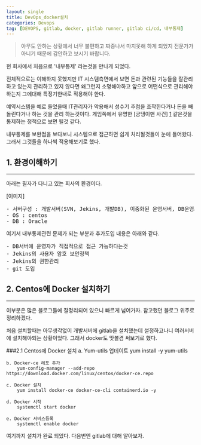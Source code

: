 ```yaml
---
layout: single
title: DevOps_docker설치
categories: Devops
tag: [DEVOPS, gitlab, docker, gitlab runner, gitlab ci/cd, 내부통제]
---
```




> 아무도 안하는 상황에서 너무 불편하고 짜증나서 마지못해 하게 되었지 전문가가 아니기 때문에 감안하고 보시기 바랍니다.


현 회사에서 처음으로 '내부통제' 라는것을 만나게 되었다.

전체적으로는 이해하지 못했지만 IT 시스템측면에서 보면 돈과 관련된 기능들을 잘관리하고 있는지
관리하고 있지 않다면 왜그런지 소명해야하고 앞으로 어떤식으로 관리해야하는지 그에대해 특정기한내로 적용해야 한다.

예약시스템을 예로 들었을때 IT관리자가 악용해서 성수기 추첨을 조작한다거나 돈을 빼돌린다거나 하는 것을
관리 하는것이다. 게임쪽에서 유명한 [궁댕이맨 사건] [1] 같은것을 통제하는 정책으로 보면 될것 같다.

내부통제를 보완점을 보다보니 시스템으로 접근하면 쉽게 처리될것들이 눈에 들어왔다. 그래서 그것들을
하나씩 적용해보기로 했다.

## 1. 환경이해하기
- - -
아래는 필자가 다니고 있는 회사의 환경이다.

[이미지]
<pre>
- 서버구성 : 개발서버(SVN, Jekins, 개발DB), 이중화된 운영서버, DB운영서버
- OS : centos
- DB : Oracle
</pre>

여기서 내부통제관련 문제가 되는 부분과 추가도입 내용은 아래와 같다. 
<pre>
- DB서버에 운영자가 직접적으로 접근 가능하다는것
- Jekins의 사용자 암호 보안정책
- Jekins의 권한관리
- git 도입
</pre>

## 2. Centos에 Docker 설치하기
- - -

이부분은 많은 블로그들에 잘정리되어 있으니 빠르게 넘어가자.
참고했던 블로그 위주로 정리하겠다. 

처음 설치할때는 아무생각없이 개발서버에 gitlab을 설치했는데 설정하고나니 여러서버에 설치해야되는 상황이었다.
그래서 docker도 맛볼겸 써보기로 했다.


###2.1 Centos에 Docker 설치
    a. Yum-utils 업데이트 
        yum install -y yum-utils

    b. Docker-ce 레포 추가
        yum-config-manager --add-repo https://download.docker.com/linux/centos/docker-ce.repo

    c. Docker 설치
        yum install docker-ce docker-ce-cli containerd.io -y

    d. Docker 시작
        systemctl start docker

    e. Docker 서비스등록
        systemctl enable docker


여기까지 설치가 완료 되었다. 다음번엔 gitlab에 대해 알아보자.




[1]: https://namu.wiki/w/%EB%8D%98%EC%A0%84%EC%95%A4%ED%8C%8C%EC%9D%B4%ED%84%B0%20%EC%A7%81%EC%9B%90%20%EA%B6%8C%ED%95%9C%20%EB%82%A8%EC%9A%A9%20%EB%85%BC%EB%9E%80